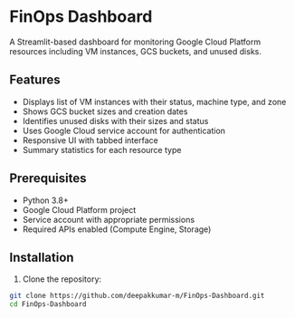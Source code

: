 # FinOps Dashboard

A Streamlit-based dashboard for monitoring Google Cloud Platform resources including VM instances, GCS buckets, and unused disks.

## Features
- Displays list of VM instances with their status, machine type, and zone
- Shows GCS bucket sizes and creation dates
- Identifies unused disks with their sizes and status
- Uses Google Cloud service account for authentication
- Responsive UI with tabbed interface
- Summary statistics for each resource type

## Prerequisites
- Python 3.8+
- Google Cloud Platform project
- Service account with appropriate permissions
- Required APIs enabled (Compute Engine, Storage)

## Installation

1. Clone the repository:
```bash
git clone https://github.com/deepakkumar-m/FinOps-Dashboard.git
cd FinOps-Dashboard
